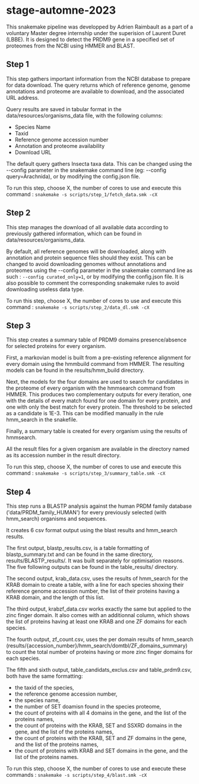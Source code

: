 # stage-automne-2023
This snakemake pipeline was developped by Adrien Raimbault as a part of a voluntary Master degree internship under the superision of Laurent Duret (LBBE). It is designed to detect the PRDM9 gene in a specified set of proteomes from the NCBI using HMMER and BLAST.  

## Step 1   
This step gathers important information from the NCBI database to prepare for data download. The query returns which of reference genome, genome annotations and proteome are available to download, and the associated URL address.  

Query results are saved in tabular format in the data/resources/organisms_data file, with the following columns:  
- Species Name  
- Taxid  
- Reference genome accession number  
- Annotation and proteome availability  
- Download URL  

The default query gathers Insecta taxa data. This can be changed using the --config parameter in the snakemake command line (eg: --config query=Arachnida), or by modifying the config.json file.

To run this step, choose X, the number of cores to use and execute this command :
    `snakemake -s scripts/step_1/fetch_data.smk -cX`
## Step 2  
This step manages the download of all available data according to previously gathered information, which can be found in data/resources/organisms_data.   

By default, all reference genomes will be downloaded, along with annotation and protein sequence files should they exist. This can be changed to avoid downloading  genomes without annotations and proteomes using the --config parameter in the snakemake command line as such : `--config curated_only=1`, or by modifying the config.json file. It is also possible to comment the corresponding snakemake rules to avoid downloading useless data type.   

To run this step, choose X, the number of cores to use and execute this command :
    `snakemake -s scripts/step_2/data_dl.smk -cX`
## Step 3   
This step creates a summary table of PRDM9 domains presence/absence for selected proteins for every organism.   
 
First, a markovian model is built from a pre-existing reference alignment for every domain using the hmmbuild command from HMMER. The resulting models can be found in the results/hmm_build directory.  

Next, the models for the four domains are used to search for candidates in the proteome of every organism with the hmmsearch command from HMMER. This produces two complementary outputs for every iteration, one with the details of every match found for one domain for every protein, and one with only the best match for every protein. The threshold to be selected as a candidate is 1E-3. This can be modified manually in the rule hmm_search in the snakefile.   

Finally, a summary table is created for every organism using the results of hmmsearch.  

All the result files for a given organism are available in the directory named as its accession number in the result directory.  

To run this step, choose X, the number of cores to use and execute this command :
    `snakemake -s scripts/step_3/summary_table.smk -cX`
## Step 4  
This step runs a BLASTP analysis against the human PRDM family database ('data/PRDM_family_HUMAN') for every previously selected (with hmm_search) organisms and sequences.   

It creates 6 csv format output using the blast results and hmm_search results.  

The first output, blastp_results.csv, is a table formatting of blastp_summary.txt and can be found in the same directory, results/BLASTP_results/. It was built separately for optimisation reasons.    
The five following outputs can be found in the table_results/ directory.  

The second output, krab_data.csv, uses the results of hmm_search for the KRAB domain to create a table, with a line for each species shoxing their reference genome accession number, the list of their proteins having a KRAB domain, and the length of this list.  

The third output, krabzf_data.csv works exactly the same but applied to the zinc finger domain. It also comes with an additionnal column, which shows the list of proteins having at least one KRAB and one ZF domains for each species.  

The fourth output, zf_count.csv, uses the per domain results of hmm_search (results/{accession_number}/hmm_search/domtbl/ZF_domains_summary)  to count the total number of proteins having or more zinc finger domains for each species.   

The fifth and sixth output, table_candidats_exclus.csv and table_prdm9.csv, both have the same formatting:  
- the taxid of the species,  
- the reference genome accession number,  
- the species name,  
- the number of SET doamisn found in the species proteome,  
- the count of proteins with all 4 domains in the gene, and the list of the proteins names,  
- the count of proteins with the KRAB, SET and SSXRD domains in the gene, and the list of the proteins names,  
- the count of proteins with the KRAB, SET and ZF domains in the gene, and the list of the proteins names,  
- the count of proteins with KRAB and SET domains in the gene, and the list of the proteins names.  

To run this step, choose X, the number of cores to use and execute these commands :
    `snakemake -s scripts/step_4/blast.smk -cX`

